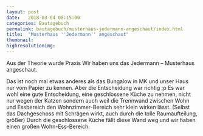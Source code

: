 ```yaml
---
layout: post
date:   2018-03-04 08:15:00
categories: Bautagebuch
permalink: bautagebuch/musterhaus-jedermann-angeschaut/index.html
title:  "Musterhaus ''Jedermann'' angeschaut"
thumbnail: 
highresolutionimg: 
---
```

Aus der Theorie wurde Praxis
Wir haben uns das Jedermann – Musterhaus angeschaut.
<!--more-->
Das ist noch mal etwas anderes als das Bungalow in MK und unser Haus nur vom Papier zu kennen.
Aber die Entscheidung war richtig ;p
Es war wohl eine gute Entscheidung, eine geschlossene Küche zu nehmen, nicht nur wegen der Katzen sondern auch weil die Trennwand zwischen Wohn und Essbereich den Wohnzimmer-Bereich sehr klein wirken lässt. (Selbst das Dachgeschoss mit Schrägen wirkt, auch durch die tolle Raumaufteilung, größer)
Durch die geschlossene Küche fällt diese Wand weg und wir haben einen großen Wohn-Ess-Bereich.
